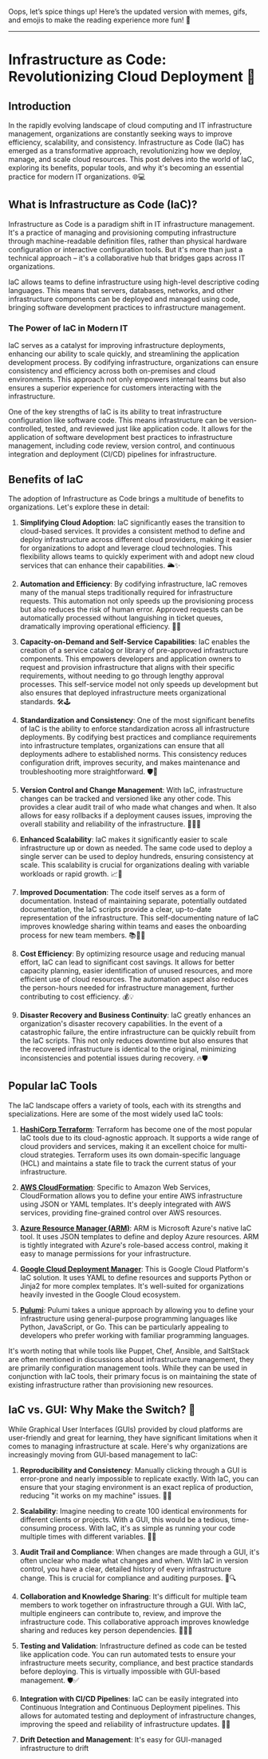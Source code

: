 Oops, let’s spice things up! Here’s the updated version with memes, gifs, and emojis to make the reading experience more fun! 🎉

---

# Infrastructure as Code: Revolutionizing Cloud Deployment 🚀



## Introduction

In the rapidly evolving landscape of cloud computing and IT infrastructure management, organizations are constantly seeking ways to improve efficiency, scalability, and consistency. Infrastructure as Code (IaC) has emerged as a transformative approach, revolutionizing how we deploy, manage, and scale cloud resources. This post delves into the world of IaC, exploring its benefits, popular tools, and why it's becoming an essential practice for modern IT organizations. 🌐💻

## What is Infrastructure as Code (IaC)?

Infrastructure as Code is a paradigm shift in IT infrastructure management. It's a practice of managing and provisioning computing infrastructure through machine-readable definition files, rather than physical hardware configuration or interactive configuration tools. But it's more than just a technical approach – it's a collaborative hub that bridges gaps across IT organizations.

IaC allows teams to define infrastructure using high-level descriptive coding languages. This means that servers, databases, networks, and other infrastructure components can be deployed and managed using code, bringing software development practices to infrastructure management.



### The Power of IaC in Modern IT

IaC serves as a catalyst for improving infrastructure deployments, enhancing our ability to scale quickly, and streamlining the application development process. By codifying infrastructure, organizations can ensure consistency and efficiency across both on-premises and cloud environments. This approach not only empowers internal teams but also ensures a superior experience for customers interacting with the infrastructure.

One of the key strengths of IaC is its ability to treat infrastructure configuration like software code. This means infrastructure can be version-controlled, tested, and reviewed just like application code. It allows for the application of software development best practices to infrastructure management, including code review, version control, and continuous integration and deployment (CI/CD) pipelines for infrastructure.

## Benefits of IaC

The adoption of Infrastructure as Code brings a multitude of benefits to organizations. Let's explore these in detail:

1. **Simplifying Cloud Adoption**: 
   IaC significantly eases the transition to cloud-based services. It provides a consistent method to define and deploy infrastructure across different cloud providers, making it easier for organizations to adopt and leverage cloud technologies. This flexibility allows teams to quickly experiment with and adopt new cloud services that can enhance their capabilities. 🌥️✨

2. **Automation and Efficiency**:
   By codifying infrastructure, IaC removes many of the manual steps traditionally required for infrastructure requests. This automation not only speeds up the provisioning process but also reduces the risk of human error. Approved requests can be automatically processed without languishing in ticket queues, dramatically improving operational efficiency. 🤖🚀

3. **Capacity-on-Demand and Self-Service Capabilities**:
   IaC enables the creation of a service catalog or library of pre-approved infrastructure components. This empowers developers and application owners to request and provision infrastructure that aligns with their specific requirements, without needing to go through lengthy approval processes. This self-service model not only speeds up development but also ensures that deployed infrastructure meets organizational standards. 🛠️🕹️

4. **Standardization and Consistency**:
   One of the most significant benefits of IaC is the ability to enforce standardization across all infrastructure deployments. By codifying best practices and compliance requirements into infrastructure templates, organizations can ensure that all deployments adhere to established norms. This consistency reduces configuration drift, improves security, and makes maintenance and troubleshooting more straightforward. 🛡️🔧

5. **Version Control and Change Management**:
   With IaC, infrastructure changes can be tracked and versioned like any other code. This provides a clear audit trail of who made what changes and when. It also allows for easy rollbacks if a deployment causes issues, improving the overall stability and reliability of the infrastructure. 🕵️‍♂️🔄

6. **Enhanced Scalability**:
   IaC makes it significantly easier to scale infrastructure up or down as needed. The same code used to deploy a single server can be used to deploy hundreds, ensuring consistency at scale. This scalability is crucial for organizations dealing with variable workloads or rapid growth. 📈🌟

7. **Improved Documentation**:
   The code itself serves as a form of documentation. Instead of maintaining separate, potentially outdated documentation, the IaC scripts provide a clear, up-to-date representation of the infrastructure. This self-documenting nature of IaC improves knowledge sharing within teams and eases the onboarding process for new team members. 📚👩‍💻

8. **Cost Efficiency**:
   By optimizing resource usage and reducing manual effort, IaC can lead to significant cost savings. It allows for better capacity planning, easier identification of unused resources, and more efficient use of cloud resources. The automation aspect also reduces the person-hours needed for infrastructure management, further contributing to cost efficiency. 💰💡

9. **Disaster Recovery and Business Continuity**:
   IaC greatly enhances an organization's disaster recovery capabilities. In the event of a catastrophic failure, the entire infrastructure can be quickly rebuilt from the IaC scripts. This not only reduces downtime but also ensures that the recovered infrastructure is identical to the original, minimizing inconsistencies and potential issues during recovery. 🔥🛡️

## Popular IaC Tools

The IaC landscape offers a variety of tools, each with its strengths and specializations. Here are some of the most widely used IaC tools:

1. [**HashiCorp Terraform**](https://terraform.io):
   Terraform has become one of the most popular IaC tools due to its cloud-agnostic approach. It supports a wide range of cloud providers and services, making it an excellent choice for multi-cloud strategies. Terraform uses its own domain-specific language (HCL) and maintains a state file to track the current status of your infrastructure.

2. [**AWS CloudFormation**](https://aws.amazon.com/cloudformation):
   Specific to Amazon Web Services, CloudFormation allows you to define your entire AWS infrastructure using JSON or YAML templates. It's deeply integrated with AWS services, providing fine-grained control over AWS resources.

3. [**Azure Resource Manager (ARM)**](https://learn.microsoft.com/en-us/azure/azure-resource-manager/management/overview):
   ARM is Microsoft Azure's native IaC tool. It uses JSON templates to define and deploy Azure resources. ARM is tightly integrated with Azure's role-based access control, making it easy to manage permissions for your infrastructure.

4. [**Google Cloud Deployment Manager**](https://cloud.google.com/deployment-manager/docs):
   This is Google Cloud Platform's IaC solution. It uses YAML to define resources and supports Python or Jinja2 for more complex templates. It's well-suited for organizations heavily invested in the Google Cloud ecosystem.

5. [**Pulumi**](https://pulumi.com):
   Pulumi takes a unique approach by allowing you to define your infrastructure using general-purpose programming languages like Python, JavaScript, or Go. This can be particularly appealing to developers who prefer working with familiar programming languages.

It's worth noting that while tools like Puppet, Chef, Ansible, and SaltStack are often mentioned in discussions about infrastructure management, they are primarily configuration management tools. While they can be used in conjunction with IaC tools, their primary focus is on maintaining the state of existing infrastructure rather than provisioning new resources.


## IaC vs. GUI: Why Make the Switch? 🤔

While Graphical User Interfaces (GUIs) provided by cloud platforms are user-friendly and great for learning, they have significant limitations when it comes to managing infrastructure at scale. Here's why organizations are increasingly moving from GUI-based management to IaC:

1. **Reproducibility and Consistency**:
   Manually clicking through a GUI is error-prone and nearly impossible to replicate exactly. With IaC, you can ensure that your staging environment is an exact replica of production, reducing "it works on my machine" issues. 🔄👾

2. **Scalability**:
   Imagine needing to create 100 identical environments for different clients or projects. With a GUI, this would be a tedious, time-consuming process. With IaC, it's as simple as running your code multiple times with different variables. 🏢💨

3. **Audit Trail and Compliance**:
   When changes are made through a GUI, it's often unclear who made what changes and when. With IaC in version control, you have a clear, detailed history of every infrastructure change. This is crucial for compliance and auditing purposes. 📜🔍

4. **Collaboration and Knowledge Sharing**:
   It's difficult for multiple team members to work together on infrastructure through a GUI. With IaC, multiple engineers can contribute to, review, and improve the infrastructure code. This collaborative approach improves knowledge sharing and reduces key person dependencies. 🤝👨‍💻

5. **Testing and Validation**:
   Infrastructure defined as code can be tested like application code. You can run automated tests to ensure your infrastructure meets security, compliance, and best practice standards before deploying. This is virtually impossible with GUI-based management. 🛡️✅

6. **Integration with CI/CD Pipelines**:
   IaC can be easily integrated into Continuous Integration and Continuous Deployment pipelines. This allows for automated testing and deployment of infrastructure changes, improving the speed and reliability of infrastructure updates. 🚀🤖

7. **Drift Detection and Management**:
   It's easy for GUI-managed infrastructure to drift